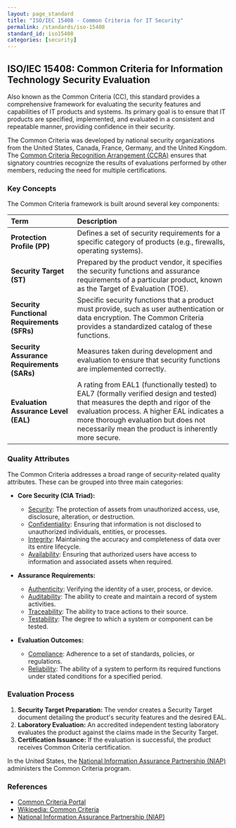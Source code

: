 ```yaml
---
layout: page_standard
title: "ISO/IEC 15408 - Common Criteria for IT Security"
permalink: /standards/iso-15408
standard_id: iso15408
categories: [security]
---
```


## ISO/IEC 15408: Common Criteria for Information Technology Security Evaluation

Also known as the Common Criteria (CC), this standard provides a comprehensive framework for evaluating the security features and capabilities of IT products and systems. 
Its primary goal is to ensure that IT products are specified, implemented, and evaluated in a consistent and repeatable manner, providing confidence in their security.

The Common Criteria was developed by national security organizations from the United States, Canada, France, Germany, and the United Kingdom. 
The [Common Criteria Recognition Arrangement (CCRA)](https://www.commoncriteriaportal.org/ccra/) ensures that signatory countries recognize the results of evaluations performed by other members, reducing the need for multiple certifications.

### Key Concepts

The Common Criteria framework is built around several key components:

| Term | Description |
|:--- |:--- |
| **Protection Profile (PP)** | Defines a set of security requirements for a specific category of products (e.g., firewalls, operating systems). |
| **Security Target (ST)** | Prepared by the product vendor, it specifies the security functions and assurance requirements of a particular product, known as the Target of Evaluation (TOE). |
| **Security Functional Requirements (SFRs)** | Specific security functions that a product must provide, such as user authentication or data encryption. The Common Criteria provides a standardized catalog of these functions. |
| **Security Assurance Requirements (SARs)** | Measures taken during development and evaluation to ensure that security functions are implemented correctly. |
| **Evaluation Assurance Level (EAL)** | A rating from EAL1 (functionally tested) to EAL7 (formally verified design and tested) that measures the depth and rigor of the evaluation process. A higher EAL indicates a more thorough evaluation but does not necessarily mean the product is inherently more secure. |

### Quality Attributes

The Common Criteria addresses a broad range of security-related quality attributes. These can be grouped into three main categories:

*   **Core Security (CIA Triad):**
    *   [Security](/qualities/security): The protection of assets from unauthorized access, use, disclosure, alteration, or destruction.
    *   [Confidentiality](/qualities/confidentiality): Ensuring that information is not disclosed to unauthorized individuals, entities, or processes.
    *   [Integrity](/qualities/integrity): Maintaining the accuracy and completeness of data over its entire lifecycle.
    *   [Availability](/qualities/availability): Ensuring that authorized users have access to information and associated assets when required.

*   **Assurance Requirements:**
    *   [Authenticity](/qualities/authenticity): Verifying the identity of a user, process, or device.
    *   [Auditability](/qualities/auditability): The ability to create and maintain a record of system activities.
    *   [Traceability](/qualities/traceability): The ability to trace actions to their source.
    *   [Testability](/qualities/testability): The degree to which a system or component can be tested.

*   **Evaluation Outcomes:**
    *   [Compliance](/qualities/compliance): Adherence to a set of standards, policies, or regulations.
    *   [Reliability](/qualities/reliability): The ability of a system to perform its required functions under stated conditions for a specified period.

### Evaluation Process

1.  **Security Target Preparation:** The vendor creates a Security Target document detailing the product\'s security features and the desired EAL.
2.  **Laboratory Evaluation:** An accredited independent testing laboratory evaluates the product against the claims made in the Security Target.
3.  **Certification Issuance:** If the evaluation is successful, the product receives Common Criteria certification.

In the United States, the [National Information Assurance Partnership (NIAP)](https://www.niap-ccevs.org/) administers the Common Criteria program.

### References

- [Common Criteria Portal](https://www.commoncriteriaportal.org/)
- [Wikipedia: Common Criteria](https://en.wikipedia.org/wiki/Common_Criteria)
- [National Information Assurance Partnership (NIAP)](https://www.niap-ccevs.org/)
